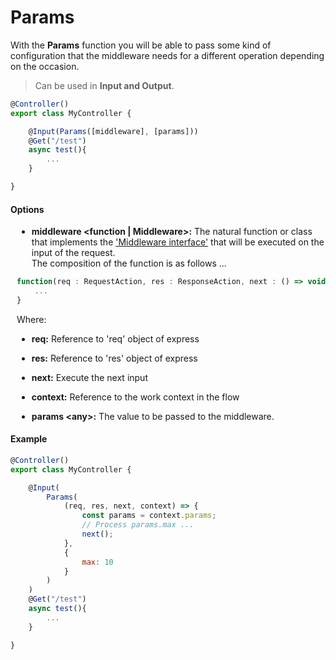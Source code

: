 # Params

With the **Params** function you will be able to pass some kind of configuration that the middleware needs for a different operation depending on the occasion.

> Can be used in **Input and Output**.

```js
@Controller()
export class MyController { 

    @Input(Params([middleware], [params]))
    @Get("/test")
    async test(){
        ...
    }

}
```

#### Options

<div style="padding-left: 10px">

- **middleware \<function | Middleware\>:** The natural function or class that implements the ['Middleware interface']() that will be executed on the input of the request. <br>
The composition of the function is as follows ...
```js
function(req : RequestAction, res : ResponseAction, next : () => void, context : ContextRoute) => {
    ...
}
```
Where:
 - **req:** Reference to 'req' object of express
 - **res:** Reference to 'res' object of express
 - **next:** Execute the next input
 - **context:** Reference to the work context in the flow

- **params \<any\>:** The value to be passed to the middleware.

</div>

#### Example

```js
@Controller()
export class MyController { 

    @Input(
        Params(
            (req, res, next, context) => {
                const params = context.params;
                // Process params.max ...
                next();
            },
            {
                max: 10
            }
        )
    )
    @Get("/test")
    async test(){
        ...
    }

}
```

